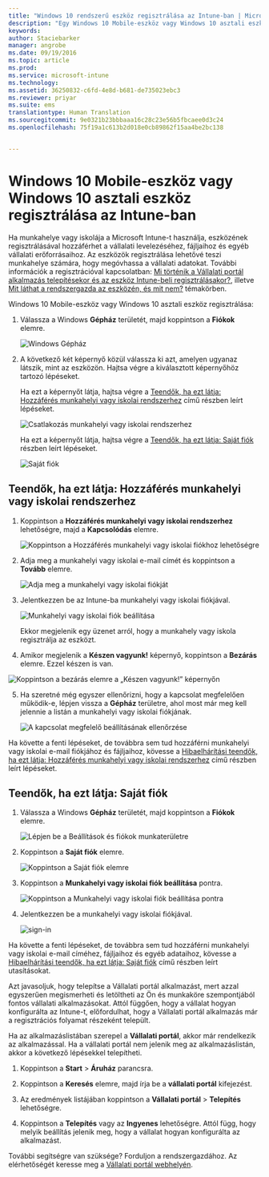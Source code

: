 ```yaml
---
title: "Windows 10 rendszerű eszköz regisztrálása az Intune-ban | Microsoft Intune"
description: "Egy Windows 10 Mobile-eszköz vagy Windows 10 asztali eszköz regisztrálását mutatja be az Intune-ban"
keywords: 
author: Staciebarker
manager: angrobe
ms.date: 09/19/2016
ms.topic: article
ms.prod: 
ms.service: microsoft-intune
ms.technology: 
ms.assetid: 36250832-c6fd-4e8d-b681-de735023ebc3
ms.reviewer: priyar
ms.suite: ems
translationtype: Human Translation
ms.sourcegitcommit: 9e0321b23bbbaaa16c28c23e56b5fbcaee0d3c24
ms.openlocfilehash: 75f19a1c613b2d018e0cb89862f15aa4be2bc138


---
```



# Windows 10 Mobile-eszköz vagy Windows 10 asztali eszköz regisztrálása az Intune-ban

Ha munkahelye vagy iskolája a Microsoft Intune-t használja, eszközének regisztrálásával hozzáférhet a vállalati levelezéséhez, fájljaihoz és egyéb vállalati erőforrásaihoz. Az eszközök regisztrálása lehetővé teszi munkahelye számára, hogy megóvhassa a vállalati adatokat. További információk a regisztrációval kapcsolatban: [Mi történik a Vállalati portál alkalmazás telepítésekor és az eszköz Intune-beli regisztrálásakor?](what-happens-if-you-install-the-company-portal-app-and-enroll-your-device-in-intune-windows.md), illetve [Mit láthat a rendszergazda az eszközén, és mit nem?](what-can-your-it-administrator-see-when-you-enroll-your-device-in-intune-windows.md) témakörben.


Windows 10 Mobile-eszköz vagy Windows 10 asztali eszköz regisztrálása:

1.  Válassza a Windows **Gépház** területét, majd koppintson a **Fiókok** elemre.

    ![Windows Gépház](./media/w10-enroll-rs1-settings-accounts.png)

2.  A következő két képernyő közül válassza ki azt, amelyen ugyanaz látszik, mint az eszközön. Hajtsa végre a kiválasztott képernyőhöz tartozó lépéseket.

    Ha ezt a képernyőt látja, hajtsa végre a [Teendők, ha ezt látja: Hozzáférés munkahelyi vagy iskolai rendszerhez](#steps-to-follow-if-you-see-access-work-or-school) című részben leírt lépéseket.

    ![Csatlakozás munkahelyi vagy iskolai rendszerhez](./media/w10-enroll-rs1-connect-to-work-or-school.png)

    Ha ezt a képernyőt látja, hajtsa végre a [Teendők, ha ezt látja: Saját fiók](#steps-to-follow-if-you-see-your-account) részben leírt lépéseket.

    ![Saját fiók](./media/w10-enroll-2-accounts-your-account.png)

## Teendők, ha ezt látja: Hozzáférés munkahelyi vagy iskolai rendszerhez

1.  Koppintson a **Hozzáférés munkahelyi vagy iskolai rendszerhez** lehetőségre, majd a **Kapcsolódás** elemre.

    ![Koppintson a Hozzáférés munkahelyi vagy iskolai fiókhoz lehetőségre](./media/w10-enroll-rs1-connect-to-work-or-school.png)

2.  Adja meg a munkahelyi vagy iskolai e-mail címét és koppintson a **Tovább** elemre.

    ![Adja meg a munkahelyi vagy iskolai fiókját](./media/w10-enroll-rs1-set-up-work-or-school-account.png)

3. Jelentkezzen be az Intune-ba munkahelyi vagy iskolai fiókjával.

    ![Munkahelyi vagy iskolai fiók beállítása](./media/w10-enroll-rs1-enter-your-credentials.png)

    Ekkor megjelenik egy üzenet arról, hogy a munkahely vagy iskola regisztrálja az eszközt.

4. Amikor megjelenik a **Készen vagyunk!** képernyő, koppintson a **Bezárás** elemre. Ezzel készen is van.

  ![Koppintson a bezárás elemre a „Készen vagyunk!” képernyőn](./media/w10-enroll-rs1-youre-all-set.png)

5. Ha szeretné még egyszer ellenőrizni, hogy a kapcsolat megfelelően működik-e, lépjen vissza a **Gépház** területre, ahol most már meg kell jelennie a listán a munkahelyi vagy iskolai fiókjának.

    ![A kapcsolat megfelelő beállításának ellenőrzése](./media/w10-enroll-rs1-validate-successful-enrollment.png)

Ha követte a fenti lépéseket, de továbbra sem tud hozzáférni munkahelyi vagy iskolai e-mail fiókjához és fájljaihoz, kövesse a [Hibaelhárítási teendők, ha ezt látja: Hozzáférés munkahelyi vagy iskolai rendszerhez](troubleshoot-your-windows-10-device-windows.md#troubleshooting-steps-to-follow-if-you-see-access-work-or-school) című részben leírt lépéseket.


## Teendők, ha ezt látja: Saját fiók

1.  Válassza a Windows **Gépház** területét, majd koppintson a **Fiókok** elemre.

    ![Lépjen be a Beállítások és fiókok munkaterületre](./media/W10-enroll-1-settings-accounts.png)

2.  Koppintson a **Saját fiók** elemre.

    ![Koppintson a Saját fiók elemre](./media/W10-enroll-2-accounts-your-account.png)

3.  Koppintson a **Munkahelyi vagy iskolai fiók beállítása** pontra.

    ![Koppintson a Munkahelyi vagy iskolai fiók beállítása pontra](./media/w10-enroll-3-add-work-school-acct.png)

4.  Jelentkezzen be a munkahelyi vagy iskolai fiókjával.

    ![sign-in](./media/W10-enroll-4-sign-in.png)

Ha követte a fenti lépéseket, de továbbra sem tud hozzáférni munkahelyi vagy iskolai e-mail címéhez, fájljaihoz és egyéb adataihoz, kövesse a [Hibaelhárítási teendők, ha ezt látja: Saját fiók](troubleshoot-your-windows-10-device-windows.md#troubleshooting-steps-to-follow-if-you-see-your-account) című részben leírt utasításokat.

Azt javasoljuk, hogy telepítse a Vállalati portál alkalmazást, mert azzal egyszerűen megismerheti és letöltheti az Ön és munkaköre szempontjából fontos vállalati alkalmazásokat. Attól függően, hogy a vállalat hogyan konfigurálta az Intune-t, előfordulhat, hogy a Vállalati portál alkalmazás már a regisztrációs folyamat részeként települt.

Ha az alkalmazáslistában szerepel a **Vállalati portál**, akkor már rendelkezik az alkalmazással. Ha a vállalati portál nem jelenik meg az alkalmazáslistán, akkor a következő lépésekkel telepítheti.

1.  Koppintson a **Start** &gt; **Áruház** parancsra.

2.  Koppintson a **Keresés** elemre, majd írja be a **vállalati portál** kifejezést.

3.  Az eredmények listájában koppintson a **Vállalati portál** &gt; **Telepítés** lehetőségre.

4.  Koppintson a **Telepítés** vagy az **Ingyenes** lehetőségre. Attól függ, hogy melyik beállítás jelenik meg, hogy a vállalat hogyan konfigurálta az alkalmazást.

További segítségre van szüksége? Forduljon a rendszergazdához. Az elérhetőségét keresse meg a [Vállalati portál webhelyén](http://portal.manage.microsoft.com).





<!--HONumber=Oct16_HO1-->


